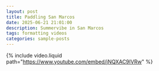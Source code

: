 ```yaml
---
layout: post
title: Paddling San Marcos
date: 2025-06-21 21:01:00
description: Summervibe in San Marcos
tags: formatting videos
categories: sample-posts
---
```

{% include video.liquid path="https://www.youtube.com/embed/jNQXAC9IVRw" %}
